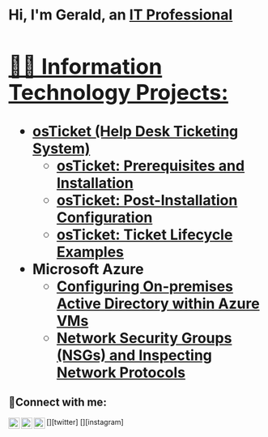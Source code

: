 <h1>Hi, I'm Gerald, an <a href="ttps://www.linkedin.com/in/geraldp3000/">IT Professional

<h2>👨‍💻 Information Technology Projects:</h2>

- <b>osTicket (Help Desk Ticketing System)</b>
  - [osTicket: Prerequisites and Installation](https://github.com/GeraldPit/osticket-prereqs)
  - [osTicket: Post-Installation Configuration](https://github.com/GeraldPit/post-install-config)
  - [osTicket: Ticket Lifecycle Examples](https://github.com/GeraldPit/ticket-lifecycle)
- <b>Microsoft Azure</b>
  - [Configuring On-premises Active Directory within Azure VMs](https://github.com/GeraldPit/configure-ad)
  - [Network Security Groups (NSGs) and Inspecting Network Protocols](https://github.com/GeraldPit/azure-network-protocols)

<h2>🤳Connect with me:</h2>

[<img align="left" alt="Josh | Twitter" width="22px" src="https://cdn.jsdelivr.net/npm/simple-icons@v3/icons/twitter.svg" />][twitter]
[<img align="left" alt="Josh | LinkedIn" width="22px" src="https://cdn.jsdelivr.net/npm/simple-icons@v3/icons/linkedin.svg" />][linkedin]
[<img align="left" alt="Josh | Instagram" width="22px" src="https://cdn.jsdelivr.net/npm/simple-icons@v3/icons/instagram.svg" />][instagram]

[linkedin]: ttps://www.linkedin.com/in/geraldp3000/
